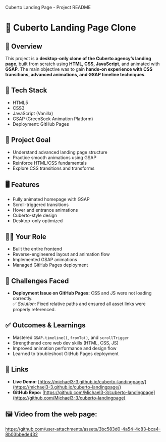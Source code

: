 Cuberto Landing Page - Project README

# 🎯 Cuberto Landing Page Clone

## 📝 Overview
This project is a **desktop-only clone of the Cuberto agency’s landing page**, built from scratch using **HTML, CSS, JavaScript**, and animated with **GSAP**. The main objective was to gain **hands-on experience with CSS transitions, advanced animations, and GSAP timeline techniques**.

## 🧰 Tech Stack
- HTML5
- CSS3
- JavaScript (Vanilla)
- GSAP (GreenSock Animation Platform)
- Deployment: GitHub Pages

## 🎯 Project Goal
- Understand advanced landing page structure
- Practice smooth animations using GSAP
- Reinforce HTML/CSS fundamentals
- Explore CSS transitions and transforms

## 🖥️ Features
- Fully animated homepage with GSAP
- Scroll-triggered transitions
- Hover and entrance animations
- Cuberto-style design
- Desktop-only optimized

## 👨‍💻 Your Role
- Built the entire frontend
- Reverse-engineered layout and animation flow
- Implemented GSAP animations
- Managed GitHub Pages deployment

## 🚧 Challenges Faced
- **Deployment Issue on GitHub Pages:** CSS and JS were not loading correctly.  
  ✅ *Solution:* Fixed relative paths and ensured all asset links were properly referenced.

## ✅ Outcomes & Learnings
- Mastered `GSAP.timeline()`, `fromTo()`, and `scrollTrigger`
- Strengthened core web dev skills (HTML, CSS, JS)
- Improved animation performance and design flow
- Learned to troubleshoot GitHub Pages deployment

## 🔗 Links
- **Live Demo:** [https://michael3-3.github.io/cuberto-landingpage/](https://michael3-3.github.io/cuberto-landingpage/)
- **GitHub Repo:** [https://github.com/Michael3-3/cuberto-landingpage](https://github.com/Michael3-3/cuberto-landingpage)

## 🖼 Video from the web page:





https://github.com/user-attachments/assets/3bc583d0-4a54-4c83-bca4-8b03bbede432


